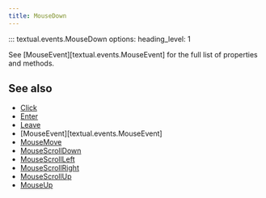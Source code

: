 ```yaml
---
title: MouseDown
---
```


::: textual.events.MouseDown
    options:
      heading_level: 1

See [MouseEvent][textual.events.MouseEvent] for the full list of properties and methods.

## See also

- [Click](click.md)
- [Enter](enter.md)
- [Leave](leave.md)
- [MouseEvent][textual.events.MouseEvent]
- [MouseMove](mouse_move.md)
- [MouseScrollDown](mouse_scroll_down.md)
- [MouseScrollLeft](mouse_scroll_left.md)
- [MouseScrollRight](mouse_scroll_right.md)
- [MouseScrollUp](mouse_scroll_up.md)
- [MouseUp](mouse_up.md)
